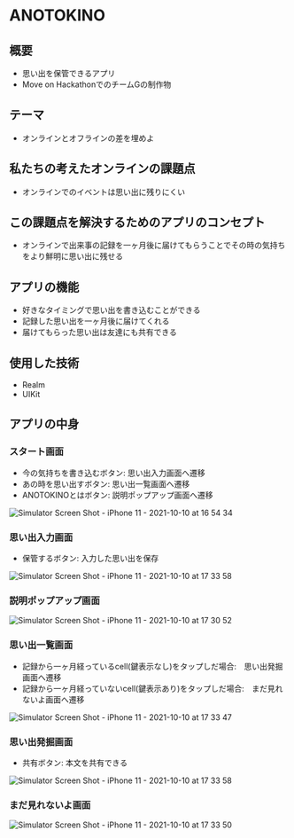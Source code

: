 # ANOTOKINO

## 概要
- 思い出を保管できるアプリ
- Move on HackathonでのチームGの制作物

## テーマ
- オンラインとオフラインの差を埋めよ

## 私たちの考えたオンラインの課題点
- オンラインでのイベントは思い出に残りにくい

## この課題点を解決するためのアプリのコンセプト
- オンラインで出来事の記録を一ヶ月後に届けてもらうことでその時の気持ちをより鮮明に思い出に残せる

## アプリの機能
- 好きなタイミングで思い出を書き込むことができる
- 記録した思い出を一ヶ月後に届けてくれる
- 届けてもらった思い出は友達にも共有できる

## 使用した技術
- Realm
- UIKit

## アプリの中身
### スタート画面
- 今の気持ちを書き込むボタン: 思い出入力画面へ遷移
- あの時を思い出すボタン: 思い出一覧画面へ遷移
- ANOTOKINOとはボタン: 説明ポップアップ画面へ遷移

![Simulator Screen Shot - iPhone 11 - 2021-10-10 at 16 54 34](https://user-images.githubusercontent.com/75970153/136688468-5f62d690-f897-47b2-9d57-a1a64c69cb62.png)


### 思い出入力画面
- 保管するボタン: 入力した思い出を保存

![Simulator Screen Shot - iPhone 11 - 2021-10-10 at 17 33 58](https://user-images.githubusercontent.com/75970153/136688641-cb4f9f71-31ae-492c-94d7-57722cc5411c.png)

### 説明ポップアップ画面

![Simulator Screen Shot - iPhone 11 - 2021-10-10 at 17 30 52](https://user-images.githubusercontent.com/75970153/136688648-b45b0702-9dc5-4cbd-8c4a-a32d3e46485c.png)

### 思い出一覧画面
- 記録から一ヶ月経っているcell(鍵表示なし)をタップしだ場合:　思い出発掘画面へ遷移
- 記録から一ヶ月経っていないcell(鍵表示あり)をタップしだ場合:　まだ見れないよ画面へ遷移

![Simulator Screen Shot - iPhone 11 - 2021-10-10 at 17 33 47](https://user-images.githubusercontent.com/75970153/136688656-2a5f1c87-7972-4d4c-9b60-17505ada8ea6.png)

### 思い出発掘画面
- 共有ボタン: 本文を共有できる

![Simulator Screen Shot - iPhone 11 - 2021-10-10 at 17 33 58](https://user-images.githubusercontent.com/75970153/136688668-e11f4dd8-c6e8-4056-a016-3a519979dcd6.png)

### まだ見れないよ画面

![Simulator Screen Shot - iPhone 11 - 2021-10-10 at 17 33 50](https://user-images.githubusercontent.com/75970153/136688709-44a34bc6-77ad-4703-87ce-9cb9c05eb7c6.png)
